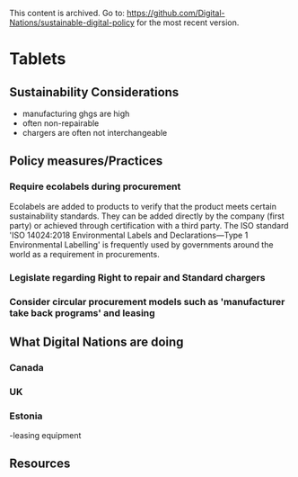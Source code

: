 This content is archived. Go to: https://github.com/Digital-Nations/sustainable-digital-policy for the most recent version.

# Tablets
## Sustainability Considerations
- manufacturing ghgs are high
- often non-repairable
- chargers are often not interchangeable

## Policy measures/Practices

### Require ecolabels during procurement
Ecolabels are added to products to verify that the product meets certain sustainability standards. They can be added directly by the company (first party) or achieved through certification with a third party.  The ISO standard 'ISO 14024:2018 Environmental Labels and Declarations—Type 1 Environmental Labelling' is frequently used by governments around the world as a requirement in procurements.

### Legislate regarding Right to repair and Standard chargers

### Consider circular procurement models such as 'manufacturer take back programs' and leasing



## What Digital Nations are doing
### Canada

### UK

### Estonia
-leasing equipment

## Resources
